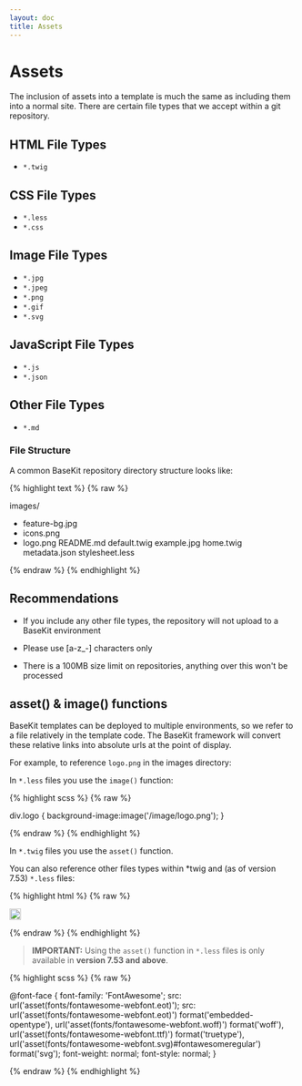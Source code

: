 ```yaml
---
layout: doc
title: Assets
---
```


# Assets

The inclusion of assets into a template is much the same as including them into a normal site. There are certain file types that we accept within a git repository.

## HTML File Types

- `*.twig`

## CSS File Types

- `*.less`
- `*.css`

## Image File Types

- `*.jpg`
- `*.jpeg`
- `*.png`
- `*.gif`
- `*.svg`

## JavaScript File Types

- `*.js`
- `*.json`

## Other File Types

- `*.md`

### File Structure

A common BaseKit repository directory structure looks like:

{% highlight text %}
{% raw %}

images/
  - feature-bg.jpg
  - icons.png
  - logo.png
README.md
default.twig
example.jpg
home.twig
metadata.json
stylesheet.less

{% endraw %}
{% endhighlight %}

## Recommendations

* If you include any other file types, the repository will not upload to a BaseKit environment

* Please use [a-z_-] characters only

* There is a 100MB size limit on repositories, anything over this won't be processed

## asset() & image() functions

BaseKit templates can be deployed to multiple environments, so we refer to a file relatively in the template code. The BaseKit framework will convert these relative links into absolute urls at the point of display.

For example, to reference `logo.png` in the images directory:

In `*.less` files you use the `image()` function:

{% highlight scss %}
{% raw %}

  div.logo { background-image:image('/image/logo.png'); }

{% endraw %}
{% endhighlight %}

In `*.twig` files you use the `asset()` function.

You can also reference other files types within *twig and (as of version 7.53) `*.less` files:

{% highlight html %}
{% raw %}

<!-- Image asset -->
<img src="{{asset('images/icons/logo-icon.jpg')}}" width="20" height="20" />

<!-- CSS asset -->
<link href="{{asset('less/buttons.css')}}" rel="stylesheet" />

<!-- JavaScript asset -->
<script src="{{asset('js/scripts.js')}}" type="text/javascript"></script>

{% endraw %}
{% endhighlight %}

> **IMPORTANT:** Using the `asset()` function in `*.less` files is only available in **version 7.53 and above**.

{% highlight scss %}
{% raw %}

@font-face {
  font-family: 'FontAwesome';
  src: url('asset(fonts/fontawesome-webfont.eot)');
  src: url('asset(fonts/fontawesome-webfont.eot)') format('embedded-opentype'),
    url('asset(fonts/fontawesome-webfont.woff)') format('woff'),
    url('asset(fonts/fontawesome-webfont.ttf)') format('truetype'),
    url('asset(fonts/fontawesome-webfont.svg)#fontawesomeregular') format('svg');
  font-weight: normal;
  font-style: normal;
}

{% endraw %}
{% endhighlight %}
